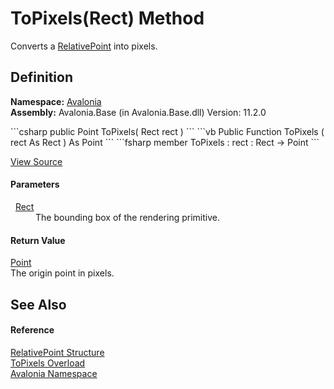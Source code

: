 # ToPixels(Rect) Method


Converts a <a href="T_Avalonia_RelativePoint">RelativePoint</a> into pixels.



## Definition
**Namespace:** <a href="N_Avalonia">Avalonia</a>  
**Assembly:** Avalonia.Base (in Avalonia.Base.dll) Version: 11.2.0

<Tabs groupId="api-code-preview">
<TabItem value="csharp" label="C#">
```csharp
public Point ToPixels(
	Rect rect
)
```
</TabItem>
<TabItem value="vb" label="VB">
```vb
Public Function ToPixels ( 
	rect As Rect
) As Point
```
</TabItem>
<TabItem value="fsharp" label="F#">
```fsharp
member ToPixels : 
        rect : Rect -> Point 
```
</TabItem>
</Tabs>



<a href="https://github.com/AvaloniaUI/Avalonia/tree/master/src/Avalonia.Base/RelativePoint.cs#L160" title="View the source code">View Source</a>



#### Parameters
<dl><dt>  <a href="T_Avalonia_Rect">Rect</a></dt><dd>The bounding box of the rendering primitive.</dd></dl>

#### Return Value
<a href="T_Avalonia_Point">Point</a>  
The origin point in pixels.

## See Also


#### Reference
<a href="T_Avalonia_RelativePoint">RelativePoint Structure</a>  
<a href="Overload_Avalonia_RelativePoint_ToPixels">ToPixels Overload</a>  
<a href="N_Avalonia">Avalonia Namespace</a>  

